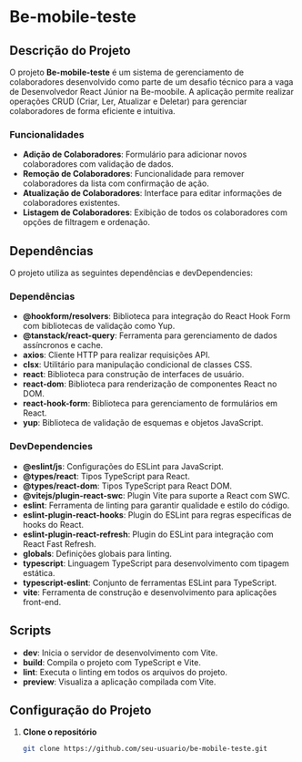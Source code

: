 # Be-mobile-teste

## Descrição do Projeto

O projeto **Be-mobile-teste** é um sistema de gerenciamento de colaboradores desenvolvido como parte de um desafio técnico para a vaga de Desenvolvedor React Júnior na Be-moobile. A aplicação permite realizar operações CRUD (Criar, Ler, Atualizar e Deletar) para gerenciar colaboradores de forma eficiente e intuitiva.

### Funcionalidades

- **Adição de Colaboradores**: Formulário para adicionar novos colaboradores com validação de dados.
- **Remoção de Colaboradores**: Funcionalidade para remover colaboradores da lista com confirmação de ação.
- **Atualização de Colaboradores**: Interface para editar informações de colaboradores existentes.
- **Listagem de Colaboradores**: Exibição de todos os colaboradores com opções de filtragem e ordenação.

## Dependências

O projeto utiliza as seguintes dependências e devDependencies:

### Dependências

- **@hookform/resolvers**: Biblioteca para integração do React Hook Form com bibliotecas de validação como Yup.
- **@tanstack/react-query**: Ferramenta para gerenciamento de dados assíncronos e cache.
- **axios**: Cliente HTTP para realizar requisições API.
- **clsx**: Utilitário para manipulação condicional de classes CSS.
- **react**: Biblioteca para construção de interfaces de usuário.
- **react-dom**: Biblioteca para renderização de componentes React no DOM.
- **react-hook-form**: Biblioteca para gerenciamento de formulários em React.
- **yup**: Biblioteca de validação de esquemas e objetos JavaScript.

### DevDependencies

- **@eslint/js**: Configurações do ESLint para JavaScript.
- **@types/react**: Tipos TypeScript para React.
- **@types/react-dom**: Tipos TypeScript para React DOM.
- **@vitejs/plugin-react-swc**: Plugin Vite para suporte a React com SWC.
- **eslint**: Ferramenta de linting para garantir qualidade e estilo do código.
- **eslint-plugin-react-hooks**: Plugin do ESLint para regras específicas de hooks do React.
- **eslint-plugin-react-refresh**: Plugin do ESLint para integração com React Fast Refresh.
- **globals**: Definições globais para linting.
- **typescript**: Linguagem TypeScript para desenvolvimento com tipagem estática.
- **typescript-eslint**: Conjunto de ferramentas ESLint para TypeScript.
- **vite**: Ferramenta de construção e desenvolvimento para aplicações front-end.

## Scripts

- **dev**: Inicia o servidor de desenvolvimento com Vite.
- **build**: Compila o projeto com TypeScript e Vite.
- **lint**: Executa o linting em todos os arquivos do projeto.
- **preview**: Visualiza a aplicação compilada com Vite.

## Configuração do Projeto

1. **Clone o repositório**

   ```bash
   git clone https://github.com/seu-usuario/be-mobile-teste.git
